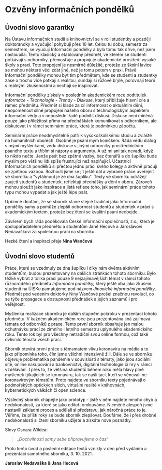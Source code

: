 # Ozvěny informačních pondělků 

## Úvodní slovo garantky

Na Ústavu informačních studií a knihovnictví se v roli studentky a později doktorandky a vyučující pohybuji přes 10 let. Celou tu dobu, semestr za semestrem, se vyučují Informační pondělky a bylo tomu tak dříve, než jsem nastoupila. Tento klasický a etablovaný předmět, ve kterém se studenti potkávají s odborníky, přemosťuje a propojuje akademické prostředí vysoké školy s praxí. Toto propojení je nesmírně důležité, protože ze školní lavice se mohou některé věci zdát jiné, než je tomu potom v praxi. Právě Informační pondělky mohou být tím předmětem, kde se studenti a studentky zase o trochu více potkají s realitou, sundají si růžové brýle, porovnají teorii s reálnými zkušenostmi a nechají se inspirovat. 

Informační pondělky získaly v posledním akademickém roce podtitulek *Informace - Technologie - Trendy - Diskuse*, který přibližuje hlavní cíle a rámec předmětu. Předmět si klade za cíl informovat o aktuálním dění, neopomenout silné propojení našeho oboru s technologickým aspektem informační vědy a v neposlední řadě podnítit diskusi. Diskuse není míněná pouze jako příležitost přímo na přednáškách komunikovat s odborníkem, ale diskutovat i v rámci seminární práce, která je podmínkou zápočtu.

Seminární práce neodmyslitelně patří k vysokoškolskému studiu a zvláště na humanitních oborech. Osobně je psaní mým koníčkem. Ráda vedu dialog s mými myšlenkami, vedu diskuse s jinými odborníky prostřednictvím psaného textu a tříbím si názory a argumenty. A už mi ani tak nevadí, když to nikdo nečte. Jenže psát bez zpětné vazby, bez čtenářů a do šuplíku bude myslím pro většinu lidí spíše frustrující než naplňující. Účastníci Informačních pondělků si přečtou jednu práci svého kolegy a aktivně pracují se zpětnou vazbou. Rozhodli jsme se jít ještě dál a vybrané práce uveřejnit ve sborníku a "vytáhnout je ze dna šuplíku". Texty ve sborníku odrážejí zaujetí studentů a studentek, reflektují přednášky a dění v oboru. Zároveň mohou sloužit jako inspirace a jistá reflexe toho, jak seminární práce tohoto typu mohou vypadat a jak ještě lépe psát. 

Upřímně doufám, že se sborník stane stejně tradiční jako Informační pondělky samy a pomůže zlepšit odbornost studentů a studentek v práci s akademickým textem, protože bez čtení se kvalitní psaní neobejde. 

Závěrem bych ráda poděkovala České informační společnosti, z.s., která je spolupořadatelem předmětu a studentům Janě Hecové a Jaroslavovi Nedavaškovi za společnou práci na sborníku. 

Hezké čtení a inspiraci přeje **Nina Wančová**

## Úvodní slovo studentů

Práce, které se vzedmuly ze dna šuplíku i díky nám dvěma aktivním studentům, budou prezentovány na dalších stránkách tohoto sborníku. Bylo těžké vybrat z tolika prací pouze 9 nejzajímavějších témat v rámci tohoto různorodého předmětu *Informační pondělky,* který ještě oba jako zkušení studenti na ÚISKu pamatujeme pod názvem *Jinonické informační pondělky*. Předmět pod vedením doktorky Niny Wančové prošel značnou revolucí, co se týče propagace a dostupnosti přednášek a jejích záznamů i pro veřejnost. 

Myšlenka realizace sborníku je dalším stupněm pokroku v prezentaci tohoto předmětu. V každém akademickém roce jsou prezentována jiná zajímavá témata od odborníků z praxe. Tento první sborník obsahuje jen malou ochutnávku prací ze zimního i letního semestru uplynulého akademického roku. Tento rok byl pro všechny netradiční svou online formou, což také ovlivnilo témata všech prací. 

Sborník otevírá první práce s témamatem vlivu koronaviru na média a to jako připomínka toho, čím jsme všichni intenzivně žili. Dále se ve sborníku objevuje problematika pandemie v souvislosti s tématy, jako jsou sociální sítě, online nakupování a bankovnictví, digitální technologie či hry v rámci vzdělávání. I přes to, že většina studentů během roku měla hlavy plné myšlenek týkajících se koronaviru, tak se našli tací, kteří se věnovali ne-koronavirovým tématům. Proto najdete ve sborníku texty pojednávají o podmořských optických sítích, virtuální realitě v knihovnách, kybernetických válkách či open science. 

Výsledný sborník chápejte jako prototyp - jistě v něm najdete mnoho chyb a nedokonalostí, za které se jako editoři omlouváme. Nicméně alespoň jsme nastavili základní proces a udělali si představu, jak náročná práce to je.  Věříme, že příští roky se bude sborník zlepšovat. Doufáme, že i přes drobné nedokonalosti si čtení sborníku užijete a získáte nové poznatky. 

Slovy Oscara Wildea: 

> *„Dochvilností samy sebe připravujeme o čas“*

Proto tento úvod a poslední editace textů vznikly v den před vydáním a prezentací samotného sborníku, 3. 10. 2021. 

**Jaroslav Nedavaška & Jana Hecová**
